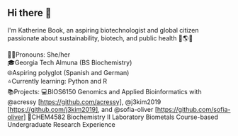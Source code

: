 ## Hi there 👋

I'm Katherine Book, an aspiring biotechnologist and global citizen passionate about sustainability, biotech, and public health 🧪🌎🌱

👩‍🔬Pronouns: She/her  
🎓Georgia Tech Almuna (BS Biochemistry)  
🌐Aspiring polyglot (Spanish and German)   
⭐️Currently learning: Python and R  
📚Projects: 
    💻BIOS6150 Genomics and Applied Bioinformatics with @acressy [https://github.com/acressy], @j3kim2019 [https://github.com/j3kim2019], and @sofia-oliver [https://github.com/sofia-oliver]
    🧬CHEM4582 Biochemistry II Laboratory Biometals Course-based Undergraduate Research Experience
<!--
**kbook6/kbook6** is a ✨ _special_ ✨ repository because its `README.md` (this file) appears on your GitHub profile.

Here are some ideas to get you started:

- 🔭 I’m currently working on ...
- 🌱 I’m currently learning ...
- 👯 I’m looking to collaborate on ...
- 🤔 I’m looking for help with ...
- 💬 Ask me about ...
- 📫 How to reach me: ...
- 😄 Pronouns: ...
- ⚡ Fun fact: ...
-->

